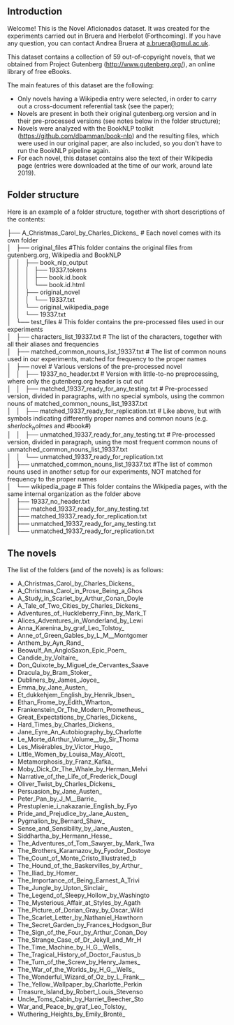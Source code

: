## Introduction

Welcome! This is the Novel Aficionados dataset. It was created for the experiments carried out in Bruera and Herbelot (Forthcoming). If you have any question, you can contact Andrea Bruera at a.bruera@qmul.ac.uk. 

This dataset contains a collection of 59 out-of-copyright novels, that we obtained from Project Gutenberg (http://www.gutenberg.org/), an online library of free eBooks. 

The main features of this dataset are the following:

- Only novels having a Wikipedia entry were selected, in order to carry out a cross-document referential task (see the paper);
- Novels are present in both their original gutenberg.org version and in their pre-processed versions (see notes below in the folder structure);
- Novels were analyzed with the BookNLP toolkit (https://github.com/dbamman/book-nlp) and the resulting files, which were used in our original paper, are also included, so you don't have to run the BookNLP pipeline again.
- For each novel, this dataset contains also the text of their Wikipedia page (entries were downloaded at the time of our work, around late 2019).

## Folder structure

Here is an example of a folder structure, together with short descriptions of the contents:

├── A_Christmas_Carol_by_Charles_Dickens_                       # Each novel comes with its own folder  
│   ├── original_files                        #This folder contains the original files from gutenberg.org, Wikipedia and BookNLP  
│   │   ├── book_nlp_output  
│   │   │   ├── 19337.tokens  
│   │   │   ├── book.id.book  
│   │   │   └── book.id.html  
│   │   ├── original_novel  
│   │   │   └── 19337.txt  
│   │   └── original_wikipedia_page  
│   │       └── 19337.txt  
│   └── test_files                        # This folder contains the pre-processed files used in our experiments  
│       ├── characters_list_19337.txt                        # The list of the characters, together with all their aliases and frequencies  
│       ├── matched_common_nouns_list_19337.txt                        # The list of common nouns used in our experiments, matched for frequency to the proper names  
│       ├── novel                        # Various versions of the pre-processed novel  
│       │   ├── 19337_no_header.txt                        # Version with little-to-no preprocessing, where only the gutenberg.org header is cut out  
│       │   ├── matched_19337_ready_for_any_testing.txt                        # Pre-processed version, divided in paragraphs, with no special symbols, using the common nouns of matched_common_nouns_list_19337.txt  
│       │   ├── matched_19337_ready_for_replication.txt                        # Like above, but with symbols indicating differently proper names and common nouns (e.g. $sherlock_holmes$ and #book#)  
│       │   ├── unmatched_19337_ready_for_any_testing.txt                        # Pre-processed version, divided in paragraph, using the most frequent common nouns of unmatched_common_nouns_list_19337.txt  
│       │   └── unmatched_19337_ready_for_replication.txt  
│       ├── unmatched_common_nouns_list_19337.txt                        #The list of common nouns used in another setup for our experiments, NOT matched for frequency to the proper names  
│       └── wikipedia_page                        # This folder contains the Wikipedia pages, with the same internal organization as the folder above  
│           ├── 19337_no_header.txt  
│           ├── matched_19337_ready_for_any_testing.txt  
│           ├── matched_19337_ready_for_replication.txt  
│           ├── unmatched_19337_ready_for_any_testing.txt  
│           └── unmatched_19337_ready_for_replication.txt  

## The novels

The list of the folders (and of the novels) is as follows:

* A_Christmas_Carol_by_Charles_Dickens_
* A_Christmas_Carol_in_Prose_Being_a_Ghos
* A_Study_in_Scarlet_by_Arthur_Conan_Doyle
* A_Tale_of_Two_Cities_by_Charles_Dickens_
* Adventures_of_Huckleberry_Finn_by_Mark_T
* Alices_Adventures_in_Wonderland_by_Lewi
* Anna_Karenina_by_graf_Leo_Tolstoy_
* Anne_of_Green_Gables_by_L_M__Montgomer
* Anthem_by_Ayn_Rand_
* Beowulf_An_AngloSaxon_Epic_Poem_
* Candide_by_Voltaire_
* Don_Quixote_by_Miguel_de_Cervantes_Saave
* Dracula_by_Bram_Stoker_
* Dubliners_by_James_Joyce_
* Emma_by_Jane_Austen_
* Et_dukkehjem_English_by_Henrik_Ibsen_
* Ethan_Frome_by_Edith_Wharton_
* Frankenstein_Or_The_Modern_Prometheus_
* Great_Expectations_by_Charles_Dickens_
* Hard_Times_by_Charles_Dickens_
* Jane_Eyre_An_Autobiography_by_Charlotte
* Le_Morte_dArthur_Volume__by_Sir_Thoma
* Les_Misérables_by_Victor_Hugo_
* Little_Women_by_Louisa_May_Alcott_
* Metamorphosis_by_Franz_Kafka_
* Moby_Dick_Or_The_Whale_by_Herman_Melvi
* Narrative_of_the_Life_of_Frederick_Dougl
* Oliver_Twist_by_Charles_Dickens_
* Persuasion_by_Jane_Austen_
* Peter_Pan_by_J_M__Barrie_
* Prestuplenie_i_nakazanie_English_by_Fyo
* Pride_and_Prejudice_by_Jane_Austen_
* Pygmalion_by_Bernard_Shaw_
* Sense_and_Sensibility_by_Jane_Austen_
* Siddhartha_by_Hermann_Hesse_
* The_Adventures_of_Tom_Sawyer_by_Mark_Twa
* The_Brothers_Karamazov_by_Fyodor_Dostoye
* The_Count_of_Monte_Cristo_Illustrated_b
* The_Hound_of_the_Baskervilles_by_Arthur_
* The_Iliad_by_Homer_
* The_Importance_of_Being_Earnest_A_Trivi
* The_Jungle_by_Upton_Sinclair_
* The_Legend_of_Sleepy_Hollow_by_Washingto
* The_Mysterious_Affair_at_Styles_by_Agath
* The_Picture_of_Dorian_Gray_by_Oscar_Wild
* The_Scarlet_Letter_by_Nathaniel_Hawthorn
* The_Secret_Garden_by_Frances_Hodgson_Bur
* The_Sign_of_the_Four_by_Arthur_Conan_Doy
* The_Strange_Case_of_Dr_Jekyll_and_Mr_H
* The_Time_Machine_by_H_G__Wells_
* The_Tragical_History_of_Doctor_Faustus_b
* The_Turn_of_the_Screw_by_Henry_James_
* The_War_of_the_Worlds_by_H_G__Wells_
* The_Wonderful_Wizard_of_Oz_by_L_Frank__
* The_Yellow_Wallpaper_by_Charlotte_Perkin
* Treasure_Island_by_Robert_Louis_Stevenso
* Uncle_Toms_Cabin_by_Harriet_Beecher_Sto
* War_and_Peace_by_graf_Leo_Tolstoy_
* Wuthering_Heights_by_Emily_Brontë_
